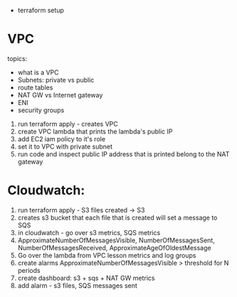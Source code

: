 - terraform setup

# VPC
topics:
* what is a VPC
* Subnets: private vs public
* route tables
* NAT GW vs Internet gateway
* ENI
* security groups

1. run terraform apply - creates VPC 
2. create VPC lambda that prints the lambda's public IP
3. add EC2 iam policy to it's role
4. set it to VPC with private subnet 
5. run code and inspect public IP address that is printed belong to the NAT gateway

# Cloudwatch:
1. run terraform apply - S3 files created -> S3 
2. creates s3 bucket that each file that is created will set a message to SQS 
3. in cloudwatch - go over s3 metrics, SQS metrics 
4. ApproximateNumberOfMessagesVisible, NumberOfMessagesSent, NumberOfMessagesReceived, ApproximateAgeOfOldestMessage
5. Go over the lambda from VPC lesson metrics and log groups
6. create alarms ApproximateNumberOfMessagesVisible > threshold for N periods
7. create dashboard: s3 + sqs + NAT GW metrics
8. add alarm - s3 files, SQS messages sent
